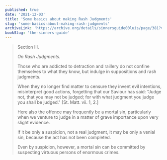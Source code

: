 ```yaml
---
published: true
date: '2021-12-03'
title: 'Some basics about making Rash Judgments'
slug: 'some-basics-about-making-rash-judgments'
archiveLink: 'https://archive.org/details/sinnersguide00luis/page/381?view=theater'
bookSlug: 'the-sinners-guide'
---
```


> Section III.
>
> *On Rash Judgments.*
>
> Those who are addicted to detraction and raillery do not confine themselves to what they know, but indulge in suppositions and rash judgments.
>
> When they no longer find matter to censure they invent evil intentions, misinterpret good actions, forgetting that our Saviour has said: "Judge not, that you may not be judged; for with what judgment you judge you shall be judged." [St. Matt. vii. 1, 2.]
>
> Here also the offence may frequently be a mortal sin, particularly when we venture to judge in a matter of grave importance upon very slight evidence.
>
> If it be only a suspicion, not a real judgment, it may be only a venial sin, because the act has not been completed.
>
> Even by suspicion, however, a mortal sin can be committed by suspecting virtuous persons of enormous crimes.